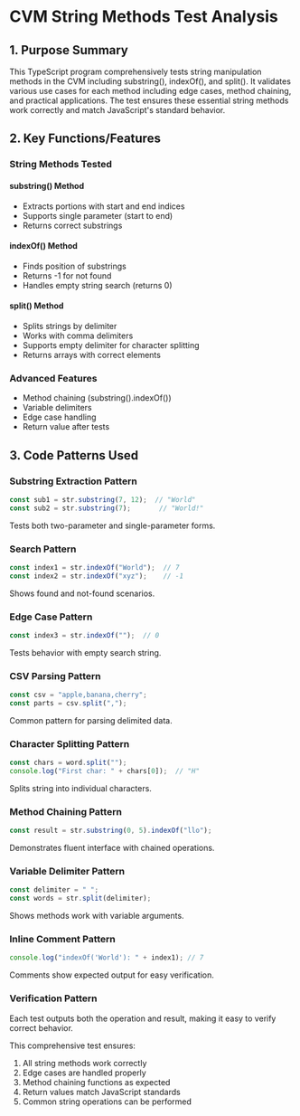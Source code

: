 # CVM String Methods Test Analysis

## 1. Purpose Summary

This TypeScript program comprehensively tests string manipulation methods in the CVM including substring(), indexOf(), and split(). It validates various use cases for each method including edge cases, method chaining, and practical applications. The test ensures these essential string methods work correctly and match JavaScript's standard behavior.

## 2. Key Functions/Features

### String Methods Tested

#### substring() Method
- Extracts portions with start and end indices
- Supports single parameter (start to end)
- Returns correct substrings

#### indexOf() Method
- Finds position of substrings
- Returns -1 for not found
- Handles empty string search (returns 0)

#### split() Method
- Splits strings by delimiter
- Works with comma delimiters
- Supports empty delimiter for character splitting
- Returns arrays with correct elements

### Advanced Features
- Method chaining (substring().indexOf())
- Variable delimiters
- Edge case handling
- Return value after tests

## 3. Code Patterns Used

### Substring Extraction Pattern
```typescript
const sub1 = str.substring(7, 12);  // "World"
const sub2 = str.substring(7);       // "World!"
```
Tests both two-parameter and single-parameter forms.

### Search Pattern
```typescript
const index1 = str.indexOf("World");  // 7
const index2 = str.indexOf("xyz");    // -1
```
Shows found and not-found scenarios.

### Edge Case Pattern
```typescript
const index3 = str.indexOf("");  // 0
```
Tests behavior with empty search string.

### CSV Parsing Pattern
```typescript
const csv = "apple,banana,cherry";
const parts = csv.split(",");
```
Common pattern for parsing delimited data.

### Character Splitting Pattern
```typescript
const chars = word.split("");
console.log("First char: " + chars[0]);  // "H"
```
Splits string into individual characters.

### Method Chaining Pattern
```typescript
const result = str.substring(0, 5).indexOf("llo");
```
Demonstrates fluent interface with chained operations.

### Variable Delimiter Pattern
```typescript
const delimiter = " ";
const words = str.split(delimiter);
```
Shows methods work with variable arguments.

### Inline Comment Pattern
```typescript
console.log("indexOf('World'): " + index1); // 7
```
Comments show expected output for easy verification.

### Verification Pattern
Each test outputs both the operation and result, making it easy to verify correct behavior.

This comprehensive test ensures:
1. All string methods work correctly
2. Edge cases are handled properly
3. Method chaining functions as expected
4. Return values match JavaScript standards
5. Common string operations can be performed